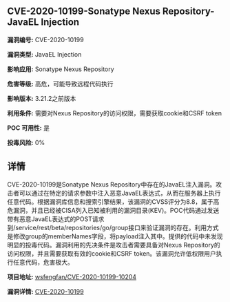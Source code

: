 ## CVE-2020-10199-Sonatype Nexus Repository-JavaEL Injection

**漏洞编号:** CVE-2020-10199

**漏洞类型:** JavaEL Injection

**影响应用:** Sonatype Nexus Repository

**危害等级:** 高危，可能导致远程代码执行

**影响版本:** 3.21.2之前版本

**利用条件:** 需要对Nexus Repository的访问权限，需要获取cookie和CSRF token

**POC 可用性:** 是

**投毒风险:** 0%

## 详情

CVE-2020-10199是Sonatype Nexus Repository中存在的JavaEL注入漏洞。攻击者可以通过在特定的请求参数中注入恶意JavaEL表达式，从而在服务器上执行任意代码。根据漏洞库信息和搜索引擎结果，该漏洞的CVSS评分为8.8，属于高危漏洞，并且已经被CISA列入已知被利用的漏洞目录(KEV)。POC代码通过发送带有恶意JavaEL表达式的POST请求到/service/rest/beta/repositories/go/group接口来验证漏洞的存在。利用方式是修改group的memberNames字段，将payload注入其中。提供的代码中未发现明显的投毒代码。漏洞利用的先决条件是攻击者需要具备对Nexus Repository的访问权限，并且需要获取有效的cookie和CSRF token。该漏洞允许低权限用户执行任意代码，危害极大。

**项目地址:** [wsfengfan/CVE-2020-10199-10204](https://github.com/wsfengfan/CVE-2020-10199-10204)

**漏洞详情:** [CVE-2020-10199](https://nvd.nist.gov/vuln/detail/CVE-2020-10199)